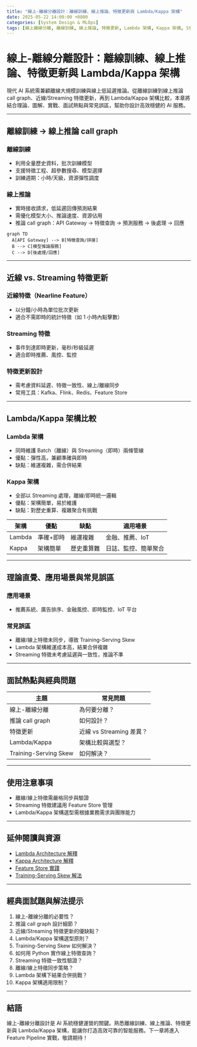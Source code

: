 ```yaml
---
title: "線上-離線分離設計：離線訓練、線上推論、特徵更新與 Lambda/Kappa 架構"
date: 2025-05-22 14:00:00 +0800
categories: [System Design & MLOps]
tags: [線上離線分離, 離線訓練, 線上推論, 特徵更新, Lambda 架構, Kappa 架構, Streaming, Call Graph]
---
```


# 線上-離線分離設計：離線訓練、線上推論、特徵更新與 Lambda/Kappa 架構

現代 AI 系統需兼顧離線大規模訓練與線上低延遲推論。從離線訓練到線上推論 call graph、近線/Streaming 特徵更新，再到 Lambda/Kappa 架構比較，本章將結合理論、圖解、實戰、面試熱點與常見誤區，幫助你設計高效穩健的 AI 服務。

---

## 離線訓練 → 線上推論 call graph

### 離線訓練

- 利用全量歷史資料，批次訓練模型
- 支援特徵工程、超參數搜尋、模型選擇
- 訓練週期：小時/天級，資源彈性調度

### 線上推論

- 實時接收請求，低延遲回傳預測結果
- 需優化模型大小、推論速度、資源佔用
- 推論 call graph：API Gateway → 特徵查詢 → 預測服務 → 後處理 → 回應

```mermaid
graph TD
  A[API Gateway] --> B[特徵查詢/拼接]
  B --> C[模型推論服務]
  C --> D[後處理/回應]
```

---

## 近線 vs. Streaming 特徵更新

### 近線特徵（Nearline Feature）

- 以分鐘/小時為單位批次更新
- 適合不需即時的統計特徵（如 1 小時內點擊數）

### Streaming 特徵

- 事件到達即時更新，毫秒/秒級延遲
- 適合即時推薦、風控、監控

### 特徵更新設計

- 需考慮資料延遲、特徵一致性、線上/離線同步
- 常用工具：Kafka、Flink、Redis、Feature Store

---

## Lambda/Kappa 架構比較

### Lambda 架構

- 同時維護 Batch（離線）與 Streaming（即時）兩條管線
- 優點：彈性高，兼顧準確與即時
- 缺點：維運複雜，需合併結果

### Kappa 架構

- 全部以 Streaming 處理，離線/即時統一邏輯
- 優點：架構簡單，易於維護
- 缺點：對歷史重算、複雜聚合有挑戰

| 架構   | 優點      | 缺點       | 適用場景             |
| ------ | --------- | ---------- | -------------------- |
| Lambda | 準確+即時 | 維運複雜   | 金融、推薦、IoT      |
| Kappa  | 架構簡單  | 歷史重算難 | 日誌、監控、簡單聚合 |

---

## 理論直覺、應用場景與常見誤區

### 應用場景

- 推薦系統、廣告排序、金融風控、即時監控、IoT 平台

### 常見誤區

- 離線/線上特徵未同步，導致 Training-Serving Skew
- Lambda 架構維運成本高，結果合併複雜
- Streaming 特徵未考慮延遲與一致性，推論不準

---

## 面試熱點與經典問題

| 主題                  | 常見問題                 |
| --------------------- | ------------------------ |
| 線上-離線分離         | 為何要分離？             |
| 推論 call graph       | 如何設計？               |
| 特徵更新              | 近線 vs Streaming 差異？ |
| Lambda/Kappa          | 架構比較與選型？         |
| Training-Serving Skew | 如何解決？               |

---

## 使用注意事項

* 離線/線上特徵需嚴格同步與驗證
* Streaming 特徵建議用 Feature Store 管理
* Lambda/Kappa 架構選型需根據業務需求與團隊能力

---

## 延伸閱讀與資源

* [Lambda Architecture 解釋](https://martinfowler.com/bliki/LambdaArchitecture.html)
* [Kappa Architecture 解釋](https://www.oreilly.com/radar/questioning-the-lambda-architecture/)
* [Feature Store 實踐](https://docs.feast.dev/)
* [Training-Serving Skew 解法](https://cloud.google.com/architecture/mlops-continuous-delivery-and-automation-pipelines-in-machine-learning#feature_store)

---

## 經典面試題與解法提示

1. 線上-離線分離的必要性？
2. 推論 call graph 設計細節？
3. 近線/Streaming 特徵更新的優缺點？
4. Lambda/Kappa 架構選型原則？
5. Training-Serving Skew 如何解決？
6. 如何用 Python 實作線上特徵查詢？
7. Streaming 特徵一致性驗證？
8. 離線/線上特徵同步策略？
9. Lambda 架構下結果合併挑戰？
10. Kappa 架構適用限制？

---

## 結語

線上-離線分離設計是 AI 系統穩健運營的關鍵。熟悉離線訓練、線上推論、特徵更新與 Lambda/Kappa 架構，能讓你打造高效可靠的智能服務。下一章將進入 Feature Pipeline 實戰，敬請期待！

